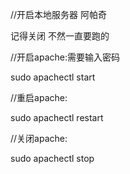//开启本地服务器 阿帕奇

记得关闭 不然一直要跑的

//开启apache:需要输入密码

sudo apachectl start 

//重启apache:

sudo apachectl restart

//关闭apache:

sudo apachectl stop

